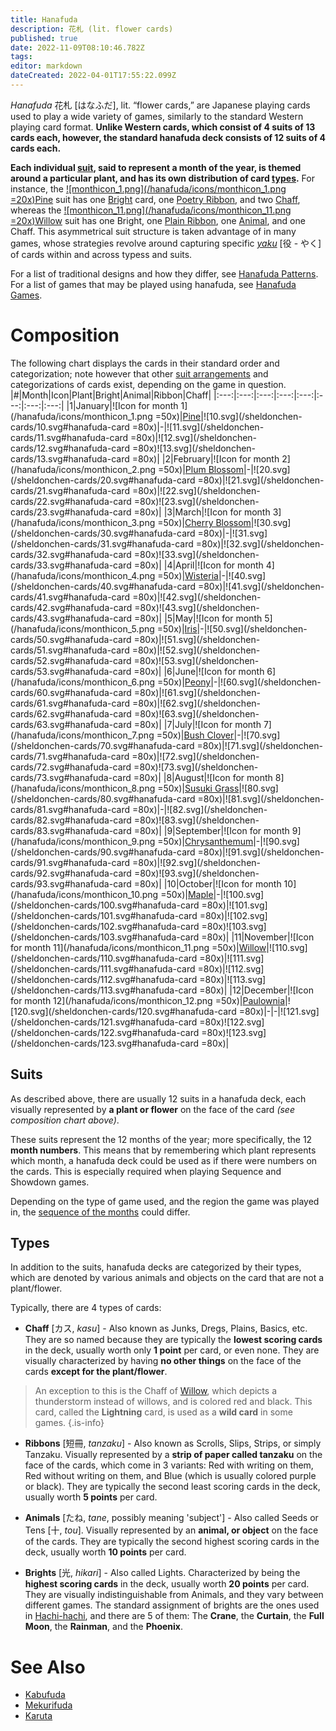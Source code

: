 ```yaml
---
title: Hanafuda
description: 花札 (lit. flower cards)
published: true
date: 2022-11-09T08:10:46.782Z
tags: 
editor: markdown
dateCreated: 2022-04-01T17:55:22.099Z
---
```


*Hanafuda* 花札 [はなふだ], lit. “flower cards,” are Japanese playing cards used to play a wide variety of games, similarly to the standard Western playing card format. **Unlike Western cards, which consist of 4 suits of 13 cards each, however, the standard hanafuda deck consists of 12 suits of 4 cards each.**

**Each individual [suit](/en/hanafuda/suits), said to represent a month of the year, is themed around a particular plant, and has its own distribution of card [types](/en/hanafuda/types).** For instance, the [![monthicon_1.png](/hanafuda/icons/monthicon_1.png =20x)Pine](/en/hanafuda/suits/pine) suit has one [Bright](/en/hanafuda/types/brights) card, one [Poetry Ribbon](/en/hanafuda/types/ribbons#poetry-ribbons), and two [Chaff](/en/hanafuda/types/chaff), whereas the [![monthicon_11.png](/hanafuda/icons/monthicon_11.png =20x)Willow](/en/hanafuda/suits/willow) suit has one Bright, one [Plain Ribbon](/en/hanafuda/types/ribbons#plain-ribbons), one [Animal](/en/hanafuda/types/animals), and one Chaff. This asymmetrical suit structure is taken advantage of in many games, whose strategies revolve around capturing specific [*yaku*](/en/hanafuda/yaku) [役 - やく] of cards within and across typess and suits.

For a list of traditional designs and how they differ, see [Hanafuda Patterns](/en/hanafuda/patterns). For a list of games that may be played using hanafuda, see [Hanafuda Games](/en/hanafuda/games).

# Composition
The following chart displays the cards in their standard order and categorization; note however that other [suit arrangements](/en/hanafuda/suits#arrangement-of-suits) and categorizations of cards exist, depending on the game in question.
|#|Month|Icon|Plant|Bright|Animal|Ribbon|Chaff|
|:---:|:---:|:---:|:---:|:---:|:---:|:---:|:---:|
|1|January|![Icon for month 1](/hanafuda/icons/monthicon_1.png =50x)|[Pine](/en/hanafuda/suits/pine)|![10.svg](/sheldonchen-cards/10.svg#hanafuda-card =80x)|-|![11.svg](/sheldonchen-cards/11.svg#hanafuda-card =80x)|![12.svg](/sheldonchen-cards/12.svg#hanafuda-card =80x)![13.svg](/sheldonchen-cards/13.svg#hanafuda-card =80x)|
|2|February|![Icon for month 2](/hanafuda/icons/monthicon_2.png =50x)|[Plum Blossom](/en/hanafuda/suits/plum-blossom)|-|![20.svg](/sheldonchen-cards/20.svg#hanafuda-card =80x)|![21.svg](/sheldonchen-cards/21.svg#hanafuda-card =80x)|![22.svg](/sheldonchen-cards/22.svg#hanafuda-card =80x)![23.svg](/sheldonchen-cards/23.svg#hanafuda-card =80x)|
|3|March|![Icon for month 3](/hanafuda/icons/monthicon_3.png =50x)|[Cherry Blossom](/en/hanafuda/suits/cherry-blossom)|![30.svg](/sheldonchen-cards/30.svg#hanafuda-card =80x)|-|![31.svg](/sheldonchen-cards/31.svg#hanafuda-card =80x)|![32.svg](/sheldonchen-cards/32.svg#hanafuda-card =80x)![33.svg](/sheldonchen-cards/33.svg#hanafuda-card =80x)|
|4|April|![Icon for month 4](/hanafuda/icons/monthicon_4.png =50x)|[Wisteria](/en/hanafuda/suits/wisteria)|-|![40.svg](/sheldonchen-cards/40.svg#hanafuda-card =80x)|![41.svg](/sheldonchen-cards/41.svg#hanafuda-card =80x)|![42.svg](/sheldonchen-cards/42.svg#hanafuda-card =80x)![43.svg](/sheldonchen-cards/43.svg#hanafuda-card =80x)|
|5|May|![Icon for month 5](/hanafuda/icons/monthicon_5.png =50x)|[Iris](/en/hanafuda/suits/iris)|-|![50.svg](/sheldonchen-cards/50.svg#hanafuda-card =80x)|![51.svg](/sheldonchen-cards/51.svg#hanafuda-card =80x)|![52.svg](/sheldonchen-cards/52.svg#hanafuda-card =80x)![53.svg](/sheldonchen-cards/53.svg#hanafuda-card =80x)|
|6|June|![Icon for month 6](/hanafuda/icons/monthicon_6.png =50x)|[Peony](/en/hanafuda/suits/peony)|-|![60.svg](/sheldonchen-cards/60.svg#hanafuda-card =80x)|![61.svg](/sheldonchen-cards/61.svg#hanafuda-card =80x)|![62.svg](/sheldonchen-cards/62.svg#hanafuda-card =80x)![63.svg](/sheldonchen-cards/63.svg#hanafuda-card =80x)|
|7|July|![Icon for month 7](/hanafuda/icons/monthicon_7.png =50x)|[Bush Clover](/en/hanafuda/suits/bush-clover)|-|![70.svg](/sheldonchen-cards/70.svg#hanafuda-card =80x)|![71.svg](/sheldonchen-cards/71.svg#hanafuda-card =80x)|![72.svg](/sheldonchen-cards/72.svg#hanafuda-card =80x)![73.svg](/sheldonchen-cards/73.svg#hanafuda-card =80x)|
|8|August|![Icon for month 8](/hanafuda/icons/monthicon_8.png =50x)|[Susuki Grass](/en/hanafuda/suits/susuki-grass)|![80.svg](/sheldonchen-cards/80.svg#hanafuda-card =80x)|![81.svg](/sheldonchen-cards/81.svg#hanafuda-card =80x)|-|![82.svg](/sheldonchen-cards/82.svg#hanafuda-card =80x)![83.svg](/sheldonchen-cards/83.svg#hanafuda-card =80x)|
|9|September|![Icon for month 9](/hanafuda/icons/monthicon_9.png =50x)|[Chrysanthemum](/en/hanafuda/suits/chrysanthemum)|-|![90.svg](/sheldonchen-cards/90.svg#hanafuda-card =80x)|![91.svg](/sheldonchen-cards/91.svg#hanafuda-card =80x)|![92.svg](/sheldonchen-cards/92.svg#hanafuda-card =80x)![93.svg](/sheldonchen-cards/93.svg#hanafuda-card =80x)|
|10|October|![Icon for month 10](/hanafuda/icons/monthicon_10.png =50x)|[Maple](/en/hanafuda/suits/maple)|-|![100.svg](/sheldonchen-cards/100.svg#hanafuda-card =80x)|![101.svg](/sheldonchen-cards/101.svg#hanafuda-card =80x)|![102.svg](/sheldonchen-cards/102.svg#hanafuda-card =80x)![103.svg](/sheldonchen-cards/103.svg#hanafuda-card =80x)|
|11|November|![Icon for month 11](/hanafuda/icons/monthicon_11.png =50x)|[Willow](/en/hanafuda/suits/willow)|![110.svg](/sheldonchen-cards/110.svg#hanafuda-card =80x)|![111.svg](/sheldonchen-cards/111.svg#hanafuda-card =80x)|![112.svg](/sheldonchen-cards/112.svg#hanafuda-card =80x)|![113.svg](/sheldonchen-cards/113.svg#hanafuda-card =80x)|
|12|December|![Icon for month 12](/hanafuda/icons/monthicon_12.png =50x)|[Paulownia](/en/hanafuda/suits/paulownia)|![120.svg](/sheldonchen-cards/120.svg#hanafuda-card =80x)|-|-|![121.svg](/sheldonchen-cards/121.svg#hanafuda-card =80x)![122.svg](/sheldonchen-cards/122.svg#hanafuda-card =80x)![123.svg](/sheldonchen-cards/123.svg#hanafuda-card =80x)|

## Suits
As described above, there are usually 12 suits in a hanafuda deck, each visually represented by **a plant or flower** on the face of the card *(see composition chart above)*.

These suits represent the 12 months of the year; more specifically, the 12 **month numbers**. This means that by remembering which plant represents which month, a hanafuda deck could be used as if there were numbers on the cards. This is especially required when playing Sequence and Showdown games.

Depending on the type of game used, and the region the game was played in, the [sequence of the months](/en/hanafuda/suits#arrangement-of-suits) could differ.

## Types
In addition to the suits, hanafuda decks are categorized by their types, which are denoted by various animals and objects on the card that are not a plant/flower.

Typically, there are 4 types of cards:
- **Chaff** [カス, *kasu*] - Also known as Junks, Dregs, Plains, Basics, etc. They are so named because they are typically the **lowest scoring cards** in the deck, usually worth only **1 point** per card, or even none. They are visually characterized by having **no other things** on the face of the cards **except for the plant/flower**. 

> An exception to this is the Chaff of [Willow](/en/hanafuda/suits/willow), which depicts a thunderstorm instead of willows, and is colored red and black. This card, called the **Lightning** card, is used as a **wild card** in some games.
{.is-info}

- **Ribbons** [短冊, *tanzaku*] - Also known as Scrolls, Slips, Strips, or simply Tanzaku. Visually represented by a **strip of paper called tanzaku** on the face of the cards, which come in 3 variants: Red with writing on them, Red without writing on them, and Blue (which is usually colored purple or black). They are typically the second least scoring cards in the deck, usually worth **5 points** per card.

- **Animals** [たね, *tane*, possibly meaning 'subject'] - Also called Seeds or Tens [十, *tou*]. Visually represented by an **animal, or object** on the face of the cards. They are typically the second highest scoring cards in the deck, usually worth **10 points** per card.

- **Brights** [光, *hikari*] - Also called Lights. Characterized by being the **highest scoring cards** in the deck, usually worth **20 points** per card. They are visually indistinguishable from Animals, and they vary between different games. The standard assignment of brights are the ones used in [Hachi-hachi](/en/hanafuda/games/hachi-hachi), and there are 5 of them: The **Crane**, the **Curtain**, the **Full Moon**, the **Rainman**, and the **Phoenix**.



# See Also
- [Kabufuda](/en/kabufuda)
- [Mekurifuda](/en/mekurifuda)
- [Karuta](/en/karuta)